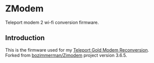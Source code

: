 # ZModem
Teleport modem 2 wi-fi conversion firmware.

## Introduction
This is the firmware used for my [Teleport Gold Modem Reconversion](https://www.markreds.it/2020/09/26/teleport-gold-modem-reconversion/).
Forked from [bozimmerman/Zimodem](https://github.com/bozimmerman/Zimodem) project version 3.6.5.

